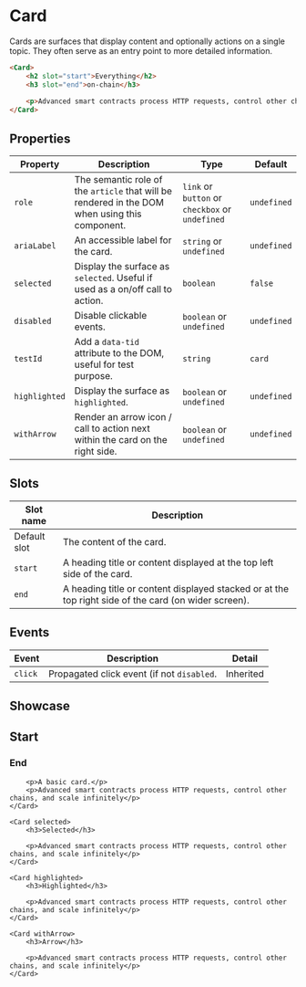 <script lang="ts">
    import Card from "$lib/components/Card.svelte";
</script>

# Card

Cards are surfaces that display content and optionally actions on a single topic. They often serve as an entry point to more detailed information.

```html
<Card>
    <h2 slot="start">Everything</h2>
    <h3 slot="end">on-chain</h3>
    
    <p>Advanced smart contracts process HTTP requests, control other chains, and scale infinitely</p>
</Card>
```

## Properties

| Property      | Description                                                                                    | Type                                            | Default     |
|---------------|------------------------------------------------------------------------------------------------|-------------------------------------------------|-------------|
| `role`        | The semantic role of the `article` that will be rendered in the DOM when using this component. | `link` or `button` or `checkbox` or `undefined` | `undefined` |
| `ariaLabel`   | An accessible label for the card.                                                              | `string` or `undefined`                         | `undefined` |
| `selected`    | Display the surface as `selected`. Useful if used as a on/off call to action.                  | `boolean`                                       | `false`     |
| `disabled`    | Disable clickable events.                                                                      | `boolean` or `undefined`                        | `undefined` |
| `testId`      | Add a `data-tid` attribute to the DOM, useful for test purpose.                                | `string`                                        | `card`      |
| `highlighted` | Display the surface as `highlighted`.                                                          | `boolean` or `undefined`                        | `undefined` |
| `withArrow`   | Render an arrow icon / call to action next within the card on the right side.                  | `boolean` or `undefined`                        | `undefined` |

## Slots

| Slot name    | Description                                                                                          |
|--------------|------------------------------------------------------------------------------------------------------|
| Default slot | The content of the card.                                                                             |
| `start`      | A heading title or content displayed at the top left side of the card.                               |
| `end`        | A heading title or content displayed stacked or at the top right side of the card (on wider screen). |

## Events

| Event   | Description                                | Detail    |
|---------|--------------------------------------------|-----------|
| `click` | Propagated click event (if not `disabled`. | Inherited |

## Showcase

<div class="grid" style="margin-top: var(--padding)">
    <Card>
        <h2 slot="start">Start</h2>
        <h3 slot="end">End</h3>

        <p>A basic card.</p>
        <p>Advanced smart contracts process HTTP requests, control other chains, and scale infinitely</p>
    </Card>

    <Card selected>
        <h3>Selected</h3>
        
        <p>Advanced smart contracts process HTTP requests, control other chains, and scale infinitely</p>
    </Card>

    <Card highlighted>
        <h3>Highlighted</h3>

        <p>Advanced smart contracts process HTTP requests, control other chains, and scale infinitely</p>
    </Card>

    <Card withArrow>
        <h3>Arrow</h3>

        <p>Advanced smart contracts process HTTP requests, control other chains, and scale infinitely</p>
    </Card>
</div>
